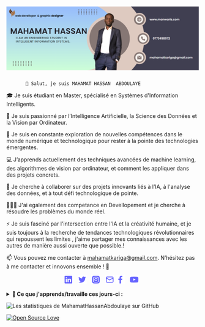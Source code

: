 # ![MahamatHassan Abdoulaye](https://github.com/MahamatHassanAbdoulaye/MahamatHassanAbdoulaye/blob/main/banner.png)

           👋 Salut, je suis MAHAMAT HASSAN  ABDOULAYE
🎓 Je suis étudiant en Master, spécialisé en Systèmes d'Information Intelligents.

 👀 Je suis passionné par l’Intelligence Artificielle, la Science des Données et la Vision par Ordinateur.

🌱 Je suis en constante exploration de nouvelles compétences dans le monde numérique et technologique pour rester à la pointe des technologies émergentes.

💻 J’apprends actuellement des techniques avancées de machine learning, des algorithmes de vision par ordinateur, et comment les appliquer dans des projets concrets.

🤝 Je cherche à collaborer sur des projets innovants liés à l’IA, à l'analyse des données, et à tout défi technologique de pointe.


💪🧠🔨 J'ai egalement des competance en Devellopement et je cherche à résoudre les problèmes du monde réel.

⚡ Je suis fasciné par l'intersection entre l'IA et la créativité humaine, et je suis toujours à la recherche de tendances technologiques révolutionnaires qui repoussent les limites ,
   j'aime partager mes connaissances avec les autres de manière aussi ouverte que possible.!

📫 Vous pouvez me contacter à mahamatkariga@gmail.com.
N’hésitez pas à me contacter et innovons ensemble ! 🚀

<p align='center'>
  <a href="https://www.linkedin.com/in/mahamat-hassan-abdoulaye-4a6853234/"><img height="24" src="https://github.com/MahamatHassanAbdoulaye/MahamatHassanAbdoulaye/blob/main//linkedin.png?raw=true"></a>&nbsp;&nbsp;
  <a href="https://twitter.com/"><img height="24" src="https://github.com/MahamatHassanAbdoulaye/MahamatHassanAbdoulaye/blob/main/twitter.png?raw=true"></a>&nbsp;&nbsp;
  <a href="https://www.instagram.com/elkariganosa_man_waris/"><img height="24" src="https://github.com/MahamatHassanAbdoulaye/MahamatHassanAbdoulaye/blob/main/instagram-alt.png?raw=true"></a>&nbsp;&nbsp;
  <a href="mailto:mahamatkariga@gmail.com"><img height="24" src="https://github.com/MahamatHassanAbdoulaye/MahamatHassanAbdoulaye/blob/main/envelope-alt.png?raw=true"></a>
  <a href="https://www.facebook.com/mahamathass1166/"><img height="24" src="https://github.com/MahamatHassanAbdoulaye/MahamatHassanAbdoulaye/blob/main/facebook-f.png?raw=true"></a>&nbsp;&nbsp;
  <a href="https://www.youtube.com/"><img height="24" src="https://github.com/MahamatHassanAbdoulaye/MahamatHassanAbdoulaye/blob/main/youtube.png?raw=true"></a>&nbsp;&nbsp;
</p>
<details>
 <summary><strong>🚀 Ce que j'apprends/travaille ces jours-ci :</strong></summary>

   - 🤖 **Intelligence Artificielle (IA)** : Apprentissage automatique, réseaux neuronaux, traitement du langage naturel (NLP) <br/>
   - 📊 **Analyse des données** : Visualisation de données, manipulation avec des bibliothèques telles que Pandas et NumPy, analyse prédictive <br/>
   - 🐍 **Python avancé** : Conception orientée objet, traitement de grandes quantités de données, automatisation <br/>
   - ☕ **Java avancé (Servlet, JSP)** : Développement d'applications web robustes avec Java EE, création de pages dynamiques avec JSP et gestion des requêtes avec les Servlets <br/>
   - 🖥️ **Bibliothèques : Streamlit** : Création d'applications web interactives pour l'analyse et la visualisation de données <br/>
   - 🌐 **Technologies émergentes** : Étude et implémentation de nouvelles solutions dans le domaine des **systèmes informatiques intelligents**, incluant des frameworks d'IA, des outils de déploiement de 
           modèles (comme TensorFlow, Keras), et des plateformes cloud pour l'IA et le Big Data.
</details>

![Les statistiques de MahamatHassanAbdoulaye sur GitHub](https://github-readme-stats.vercel.app/api?username=MahamatHassanAbdoulaye&show_icons=true&hide=["prs","issues","contribs"])

<p> 
  
[![Open Source Love](https://badges.frapsoft.com/os/v2/open-source.png?v=103)](https://github.com/ellerbrock/open-source-badges/)
<!--img src="https://visitor-badge.glitch.me/badge?page_id=MahamatHassanAbdoulaye.visitor-badge"/-->
</p>









